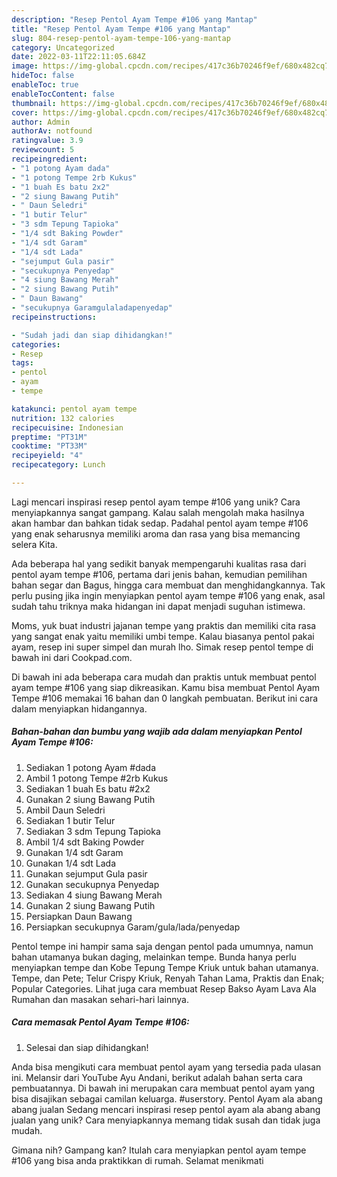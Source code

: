 ```yaml
---
description: "Resep Pentol Ayam Tempe #106 yang Mantap"
title: "Resep Pentol Ayam Tempe #106 yang Mantap"
slug: 804-resep-pentol-ayam-tempe-106-yang-mantap
category: Uncategorized
date: 2022-03-11T22:11:05.684Z
image: https://img-global.cpcdn.com/recipes/417c36b70246f9ef/680x482cq70/pentol-ayam-tempe-106-foto-resep-utama.jpg
hideToc: false
enableToc: true
enableTocContent: false
thumbnail: https://img-global.cpcdn.com/recipes/417c36b70246f9ef/680x482cq70/pentol-ayam-tempe-106-foto-resep-utama.jpg
cover: https://img-global.cpcdn.com/recipes/417c36b70246f9ef/680x482cq70/pentol-ayam-tempe-106-foto-resep-utama.jpg
author: Admin
authorAv: notfound
ratingvalue: 3.9
reviewcount: 5
recipeingredient:
- "1 potong Ayam dada"
- "1 potong Tempe 2rb Kukus"
- "1 buah Es batu 2x2"
- "2 siung Bawang Putih"
- " Daun Seledri"
- "1 butir Telur"
- "3 sdm Tepung Tapioka"
- "1/4 sdt Baking Powder"
- "1/4 sdt Garam"
- "1/4 sdt Lada"
- "sejumput Gula pasir"
- "secukupnya Penyedap"
- "4 siung Bawang Merah"
- "2 siung Bawang Putih"
- " Daun Bawang"
- "secukupnya Garamgulaladapenyedap"
recipeinstructions:

- "Sudah jadi dan siap dihidangkan!"
categories:
- Resep
tags:
- pentol
- ayam
- tempe

katakunci: pentol ayam tempe 
nutrition: 132 calories
recipecuisine: Indonesian
preptime: "PT31M"
cooktime: "PT33M"
recipeyield: "4"
recipecategory: Lunch

---
```





Lagi mencari inspirasi resep pentol ayam tempe #106 yang unik? Cara menyiapkannya sangat gampang. Kalau salah mengolah maka hasilnya akan hambar dan bahkan tidak sedap. Padahal pentol ayam tempe #106 yang enak seharusnya memiliki aroma dan rasa yang bisa memancing selera Kita.





Ada beberapa hal yang sedikit banyak mempengaruhi kualitas rasa dari pentol ayam tempe #106, pertama dari jenis bahan, kemudian pemilihan bahan segar dan Bagus, hingga cara membuat dan menghidangkannya. Tak perlu pusing jika ingin menyiapkan pentol ayam tempe #106 yang enak,      asal sudah tahu triknya maka hidangan ini dapat menjadi suguhan istimewa.














Moms, yuk buat industri jajanan tempe yang praktis dan memiliki cita rasa yang sangat enak yaitu memiliki umbi tempe. Kalau biasanya pentol pakai ayam, resep ini super simpel dan murah lho. Simak resep pentol tempe di bawah ini dari Cookpad.com.






Di bawah ini ada beberapa cara mudah dan praktis untuk membuat pentol ayam tempe #106 yang siap dikreasikan. Kamu bisa membuat Pentol Ayam Tempe #106 memakai 16 bahan dan 0 langkah pembuatan. Berikut ini cara dalam menyiapkan hidangannya.

<!--inarticleads1-->

##### Bahan-bahan dan bumbu yang wajib ada dalam menyiapkan Pentol Ayam Tempe #106:

1. Sediakan 1 potong Ayam #dada
1. Ambil 1 potong Tempe #2rb Kukus
1. Sediakan 1 buah Es batu #2x2
1. Gunakan 2 siung Bawang Putih
1. Ambil  Daun Seledri
1. Sediakan 1 butir Telur
1. Sediakan 3 sdm Tepung Tapioka
1. Ambil 1/4 sdt Baking Powder
1. Gunakan 1/4 sdt Garam
1. Gunakan 1/4 sdt Lada
1. Gunakan sejumput Gula pasir
1. Gunakan secukupnya Penyedap
1. Sediakan 4 siung Bawang Merah
1. Gunakan 2 siung Bawang Putih
1. Persiapkan  Daun Bawang
1. Persiapkan secukupnya Garam/gula/lada/penyedap


Pentol tempe ini hampir sama saja dengan pentol pada umumnya, namun bahan utamanya bukan daging, melainkan tempe. Bunda hanya perlu menyiapkan tempe dan Kobe Tepung Tempe Kriuk untuk bahan utamanya. Tempe, dan Pete; Telur Crispy Kriuk, Renyah Tahan Lama, Praktis dan Enak; Popular Categories. Lihat juga cara membuat Resep Bakso Ayam Lava Ala Rumahan dan masakan sehari-hari lainnya. 

<!--inarticleads2-->

##### Cara memasak Pentol Ayam Tempe #106:


1. Selesai dan siap dihidangkan!

Anda bisa mengikuti cara membuat pentol ayam yang tersedia pada ulasan ini. Melansir dari YouTube Ayu Andani, berikut adalah bahan serta cara pembuatannya. Di bawah ini merupakan cara membuat pentol ayam yang bisa disajikan sebagai camilan keluarga. #userstory. Pentol Ayam ala abang abang jualan Sedang mencari inspirasi resep pentol ayam ala abang abang jualan yang unik? Cara menyiapkannya memang tidak susah dan tidak juga mudah. 

Gimana nih? Gampang kan? Itulah cara menyiapkan pentol ayam tempe #106 yang bisa anda praktikkan di rumah. Selamat menikmati
